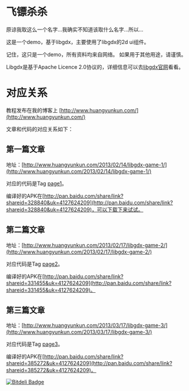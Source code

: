 飞镖杀杀
========
原谅我取这么一个名字...我确实不知道该取什么名字...所以...

这是一个demo，基于libgdx，主要使用了libgdx的2d ui组件。

记住，这只是一个demo，所有资料均来自网络。
如果用于其他用途，请谨慎。

Libgdx是基于Apache Licence 2.0协议的，详细信息可以去[libgdx官网](http://libgdx.badlogicgames.com/)看看。

对应关系
========
教程发布在我的博客上 [http://www.huangyunkun.com/](http://www.huangyunkun.com/)

文章和代码的对应关系如下：

第一篇文章
--------
地址：[http://www.huangyunkun.com/2013/02/14/libgdx-game-1/](http://www.huangyunkun.com/2013/02/14/libgdx-game-1/)

对应的代码是Tag [page1](https://github.com/htynkn/DartsShaSha/tree/page1)。

编译好的APK在[http://pan.baidu.com/share/link?shareid=328840&uk=4127624209](http://pan.baidu.com/share/link?shareid=328840&uk=4127624209)，可以下载下来试试。

第二篇文章
---------
地址：[http://www.huangyunkun.com/2013/02/17/libgdx-game-2/](http://www.huangyunkun.com/2013/02/17/libgdx-game-2/)

对应代码是Tag [page2](https://github.com/htynkn/DartsShaSha/tree/page2)。

编译好的APK在[http://pan.baidu.com/share/link?shareid=331455&uk=4127624209](http://pan.baidu.com/share/link?shareid=331455&uk=4127624209)。

第三篇文章
---------
地址：[http://www.huangyunkun.com/2013/03/17/libgdx-game-3/](http://www.huangyunkun.com/2013/03/17/libgdx-game-3/)

对应代码是Tag [page3](https://github.com/htynkn/DartsShaSha/tree/page3)。

编译好的APK在[http://pan.baidu.com/share/link?shareid=385272&uk=4127624209](http://pan.baidu.com/share/link?shareid=385272&uk=4127624209)。





[![Bitdeli Badge](https://d2weczhvl823v0.cloudfront.net/htynkn/dartsshasha/trend.png)](https://bitdeli.com/free "Bitdeli Badge")

